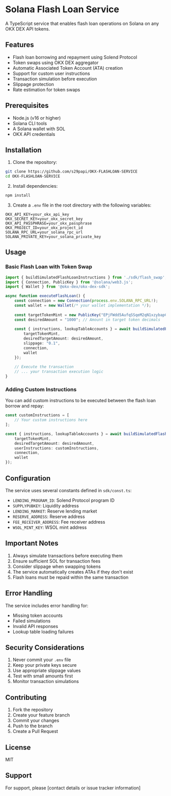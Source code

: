# Solana Flash Loan Service

A TypeScript service that enables flash loan operations on Solana on any OKX DEX API tokens.

## Features

- Flash loan borrowing and repayment using Solend Protocol
- Token swaps using OKX DEX aggregator
- Automatic Associated Token Account (ATA) creation
- Support for custom user instructions
- Transaction simulation before execution
- Slippage protection
- Rate estimation for token swaps

## Prerequisites

- Node.js (v16 or higher)
- Solana CLI tools
- A Solana wallet with SOL
- OKX API credentials

## Installation

1. Clone the repository:
```bash
git clone https://github.com/s29papi/OKX-FLASHLOAN-SERVICE
cd OKX-FLASHLOAN-SERVICE
```

2. Install dependencies:
```bash
npm install
```

3. Create a `.env` file in the root directory with the following variables:
```env
OKX_API_KEY=your_okx_api_key
OKX_SECRET_KEY=your_okx_secret_key
OKX_API_PASSPHRASE=your_okx_passphrase
OKX_PROJECT_ID=your_okx_project_id
SOLANA_RPC_URL=your_solana_rpc_url
SOLANA_PRIVATE_KEY=your_solana_private_key
```

## Usage

### Basic Flash Loan with Token Swap

```typescript
import { buildSimulatedFlashLoanInstructions } from './sdk/flash_swap';
import { Connection, PublicKey } from '@solana/web3.js';
import { Wallet } from '@okx-dex/okx-dex-sdk';

async function executeFlashLoan() {
    const connection = new Connection(process.env.SOLANA_RPC_URL!);
    const wallet = new Wallet(/* your wallet implementation */);
    
    const targetTokenMint = new PublicKey("EPjFWdd5AufqSSqeM2qN1xzybapC8G4wEGGkZwyTDt1v"); // USDC
    const desiredAmount = "1000"; // Amount in target token decimals
    
    const { instructions, lookupTableAccounts } = await buildSimulatedFlashLoanInstructions({
        targetTokenMint,
        desiredTargetAmount: desiredAmount,
        slippage: "0.1",
        connection,
        wallet
    });
    
    // Execute the transaction
    // ... your transaction execution logic
}
```

### Adding Custom Instructions

You can add custom instructions to be executed between the flash loan borrow and repay:

```typescript
const customInstructions = [
    // Your custom instructions here
];

const { instructions, lookupTableAccounts } = await buildSimulatedFlashLoanInstructions({
    targetTokenMint,
    desiredTargetAmount: desiredAmount,
    userInstructions: customInstructions,
    connection,
    wallet
});
```

## Configuration

The service uses several constants defined in `sdk/const.ts`:

- `LENDING_PROGRAM_ID`: Solend Protocol program ID
- `SUPPLYPUBKEY`: Liquidity address
- `LENDING_MARKET`: Reserve lending market
- `RESERVE_ADDRESS`: Reserve address
- `FEE_RECEIVER_ADDRESS`: Fee receiver address
- `WSOL_MINT_KEY`: WSOL mint address

## Important Notes

1. Always simulate transactions before executing them
2. Ensure sufficient SOL for transaction fees
3. Consider slippage when swapping tokens
4. The service automatically creates ATAs if they don't exist
5. Flash loans must be repaid within the same transaction

## Error Handling

The service includes error handling for:
- Missing token accounts
- Failed simulations
- Invalid API responses
- Lookup table loading failures

## Security Considerations

1. Never commit your `.env` file
2. Keep your private keys secure
3. Use appropriate slippage values
4. Test with small amounts first
5. Monitor transaction simulations

## Contributing

1. Fork the repository
2. Create your feature branch
3. Commit your changes
4. Push to the branch
5. Create a Pull Request

## License

MIT

## Support

For support, please [contact details or issue tracker information]